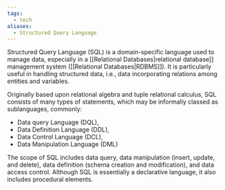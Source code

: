 ```yaml
---
tags:
  - tech
aliases:
  - Structured Query Language
---
```

Structured Query Language (SQL) is a domain-specific language used to manage data, especially in a [[Relational Databases|relational database]] management system ([[Relational Databases|RDBMS]]).
It is particularly useful in handling structured data, i.e., data incorporating relations among entities and variables.

Originally based upon relational algebra and tuple relational calculus, SQL consists of many types of statements, which may be informally classed as sublanguages, commonly:
- Data query Language (DQL),
- Data Definition Language (DDL),
- Data Control Language (DCL),
- Data Manipulation Language (DML)

The scope of SQL includes data query, data manipulation (insert, update, and delete), data definition (schema creation and modification), and data access control.
Although SQL is essentially a declarative language, it also includes procedural elements.
